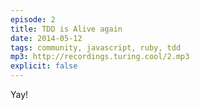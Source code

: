 ```yaml
---
episode: 2
title: TDD is Alive again
date: 2014-05-12
tags: community, javascript, ruby, tdd
mp3: http://recordings.turing.cool/2.mp3
explicit: false
---
```


Yay!
